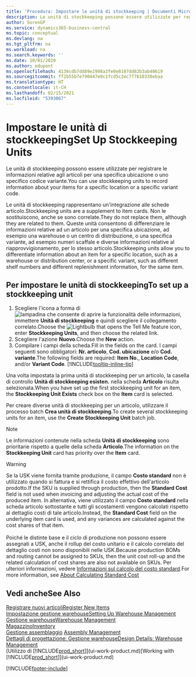 ```yaml
---
title: 'Procedura: Impostare le unità di stockkeeping | Documenti Microsoft'
description: Le unità di stockkeeping possono essere utilizzate per registrare le informazioni relative agli articoli per una specifica ubicazione o uno specifico codice variante.
author: SorenGP
ms.service: dynamics365-business-central
ms.topic: conceptual
ms.devlang: na
ms.tgt_pltfrm: na
ms.workload: na
ms.search.keywords: ''
ms.date: 10/01/2020
ms.author: edupont
ms.openlocfilehash: 4136cdb7dd89e2998a3fe0e8107dd82b3ab40619
ms.sourcegitcommit: ff2b55b7e790447e0c1fcd5c2ec7f7610338ebaa
ms.translationtype: HT
ms.contentlocale: it-CH
ms.lasthandoff: 02/15/2021
ms.locfileid: "5393067"
---
```

# <a name="set-up-stockkeeping-units"></a><span data-ttu-id="d37e5-103">Impostare le unità di stockkeeping</span><span class="sxs-lookup"><span data-stu-id="d37e5-103">Set Up Stockkeeping Units</span></span>
<span data-ttu-id="d37e5-104">Le unità di stockkeeping possono essere utilizzate per registrare le informazioni relative agli articoli per una specifica ubicazione o uno specifico codice variante.</span><span class="sxs-lookup"><span data-stu-id="d37e5-104">You can use stockkeeping units to record information about your items for a specific location or a specific variant code.</span></span>  

 <span data-ttu-id="d37e5-105">Le unità di stockkeeping rappresentano un'integrazione alle schede articolo.</span><span class="sxs-lookup"><span data-stu-id="d37e5-105">Stockkeeping units are a supplement to item cards.</span></span> <span data-ttu-id="d37e5-106">Non le sostituiscono, anche se sono correlate.</span><span class="sxs-lookup"><span data-stu-id="d37e5-106">They do not replace them, although they are related to them.</span></span> <span data-ttu-id="d37e5-107">Queste unità consentono di differenziare le informazioni relative ad un articolo per una specifica ubicazione, ad esempio una warehouse o un centro di distribuzione, o una specifica variante, ad esempio numeri scaffale e diverse informazioni relative al riapprovvigionamento, per lo stesso articolo.</span><span class="sxs-lookup"><span data-stu-id="d37e5-107">Stockkeeping units allow you to differentiate information about an item for a specific location, such as a warehouse or distribution center, or a specific variant, such as different shelf numbers and different replenishment information, for the same item.</span></span>  

## <a name="to-set-up-a-stockkeeping-unit"></a><span data-ttu-id="d37e5-108">Per impostare le unità di stockkeeping</span><span class="sxs-lookup"><span data-stu-id="d37e5-108">To set up a stockkeeping unit</span></span>  

1.  <span data-ttu-id="d37e5-109">Scegliere l'icona a forma di ![lampadina che consente di aprire la funzionalità delle informazioni](media/ui-search/search_small.png "Informazioni sull'operazione che si desidera eseguire"), immettere **Unità di stockkeeping** e quindi scegliere il collegamento correlato.</span><span class="sxs-lookup"><span data-stu-id="d37e5-109">Choose the ![Lightbulb that opens the Tell Me feature](media/ui-search/search_small.png "Tell me what you want to do") icon, enter **Stockkeeping Units**, and then choose the related link.</span></span>  
2.  <span data-ttu-id="d37e5-110">Scegliere l'azione **Nuovo**.</span><span class="sxs-lookup"><span data-stu-id="d37e5-110">Choose the **New** action.</span></span>  
3.  <span data-ttu-id="d37e5-111">Compilare i campi della scheda.</span><span class="sxs-lookup"><span data-stu-id="d37e5-111">Fill in the fields on the card.</span></span> <span data-ttu-id="d37e5-112">I campi seguenti sono obbligatori: **Nr. articolo**, **Cod. ubicazione** e/o **Cod. variante**.</span><span class="sxs-lookup"><span data-stu-id="d37e5-112">The following fields are required: **Item No.**, **Location Code**, and/or **Variant Code**.</span></span> [!INCLUDE[tooltip-inline-tip](includes/tooltip-inline-tip_md.md)]  

<span data-ttu-id="d37e5-113">Una volta impostata la prima unità di stockkeeping per un articolo, la casella di controllo **Unità di stockkeeping esisten.** nella scheda **Articolo** risulta selezionata.</span><span class="sxs-lookup"><span data-stu-id="d37e5-113">When you have set up the first stockkeeping unit for an item, the **Stockkeeping Unit Exists** check box on the **Item** card is selected.</span></span>  

<span data-ttu-id="d37e5-114">Per creare diverse unità di stockkeeping per un articolo, utilizzare il processo batch **Crea unità di stockkeeping**.</span><span class="sxs-lookup"><span data-stu-id="d37e5-114">To create several stockkeeping units for an item, use the **Create Stockkeeping Unit** batch job.</span></span>  

> [!NOTE]  
>  <span data-ttu-id="d37e5-115">Le informazioni contenute nella scheda **Unità di stockkeeping** sono prioritarie rispetto a quelle della scheda **Articolo**.</span><span class="sxs-lookup"><span data-stu-id="d37e5-115">The information on the **Stockkeeping Unit** card has priority over the **Item** card.</span></span>

> [!Warning]
> <span data-ttu-id="d37e5-116">Se la USK viene fornita tramite produzione, il campo **Costo standard** non è utilizzato quando si fattura e si rettifica il costo effettivo dell'articolo prodotto.</span><span class="sxs-lookup"><span data-stu-id="d37e5-116">If the SKU is supplied through production, then the **Standard Cost** field is not used when invoicing and adjusting the actual cost of the produced item.</span></span> <span data-ttu-id="d37e5-117">In alternativa, viene utilizzato il campo **Costo standard** nella scheda articolo sottostante e tutti gli scostamenti vengono calcolati rispetto al dettaglio costi di tale articolo.</span><span class="sxs-lookup"><span data-stu-id="d37e5-117">Instead, the **Standard Cost** field on the underlying item card is used, and any variances are calculated against the cost shares of that item.</span></span><br /><br />
> <span data-ttu-id="d37e5-118">Poiché le distinte base e il ciclo di produzione non possono essere assegnati a USK, anche il rollup del costo unitario e il calcolo correlato del dettaglio costi non sono disponibili nelle USK.</span><span class="sxs-lookup"><span data-stu-id="d37e5-118">Because production BOMs and routing cannot be assigned to SKUs, then the unit cost roll-up and the related calculation of cost shares are also not available on SKUs.</span></span> <span data-ttu-id="d37e5-119">Per ulteriori informazioni, vedere [Informazioni sul calcolo del costo standard](finance-about-calculating-standard-cost.md).</span><span class="sxs-lookup"><span data-stu-id="d37e5-119">For more information, see [About Calculating Standard Cost](finance-about-calculating-standard-cost.md)</span></span>

## <a name="see-also"></a><span data-ttu-id="d37e5-120">Vedi anche</span><span class="sxs-lookup"><span data-stu-id="d37e5-120">See Also</span></span>  
[<span data-ttu-id="d37e5-121">Registrare nuovi articoli</span><span class="sxs-lookup"><span data-stu-id="d37e5-121">Register New Items</span></span>](inventory-how-register-new-items.md)  
[<span data-ttu-id="d37e5-122">Impostazione gestione warehouse</span><span class="sxs-lookup"><span data-stu-id="d37e5-122">Setting Up Warehouse Management</span></span>](warehouse-setup-warehouse.md)  
[<span data-ttu-id="d37e5-123">Gestione warehouse</span><span class="sxs-lookup"><span data-stu-id="d37e5-123">Warehouse Management</span></span>](warehouse-manage-warehouse.md)  
[<span data-ttu-id="d37e5-124">Magazzino</span><span class="sxs-lookup"><span data-stu-id="d37e5-124">Inventory</span></span>](inventory-manage-inventory.md)  
<span data-ttu-id="d37e5-125">[Gestione assemblaggio](assembly-assemble-items.md)  </span><span class="sxs-lookup"><span data-stu-id="d37e5-125">[Assembly Management](assembly-assemble-items.md)  </span></span>  
[<span data-ttu-id="d37e5-126">Dettagli di progettazione: Gestione warehouse</span><span class="sxs-lookup"><span data-stu-id="d37e5-126">Design Details: Warehouse Management</span></span>](design-details-warehouse-management.md)  
<span data-ttu-id="d37e5-127">[Utilizzo di [!INCLUDE[prod_short](includes/prod_short.md)]](ui-work-product.md)</span><span class="sxs-lookup"><span data-stu-id="d37e5-127">[Working with [!INCLUDE[prod_short](includes/prod_short.md)]](ui-work-product.md)</span></span>  


[!INCLUDE[footer-include](includes/footer-banner.md)]